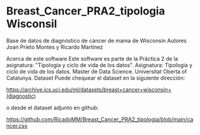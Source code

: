 # Breast_Cancer_PRA2_tipologia Wisconsil

Base de datos de diagnóstico de cáncer de mama de Wisconsin
Autores
Joan Prieto Montes y Ricardo Martínez

Acerca de este software
Este software es parte de la Práctica 2 de la asignatura: "Tipologia y ciclo de vida de los datos".
Asignatura: Tipologia y ciclo de vida de los datos.
Master de Data Science.
Universitat Oberta of Catalunya.
Dataset
Puede chequear el dataset en la siguiente dirección:

https://archive.ics.uci.edu/ml/datasets/breast+cancer+wisconsin+(diagnostic)

o desde el dataset adjunto en github:

https://github.com/RicadoMM/Breast_Cancer_PRA2_tipologia/blob/main/cancer.csv
